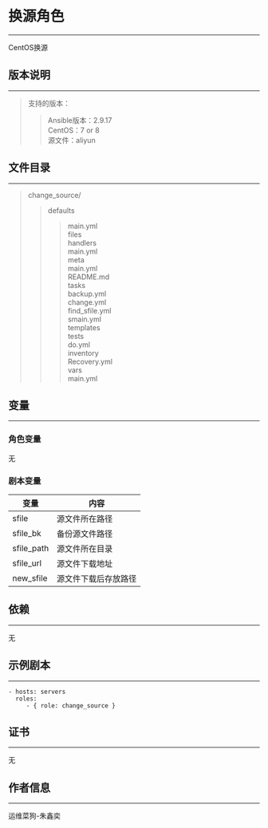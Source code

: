 # 换源角色
-----------

CentOS换源

## 版本说明
------------

>支持的版本：
>>Ansible版本：2.9.17  
>>CentOS：7 or 8  
>>源文件：aliyun
## 文件目录
--------------

>change_source/  
>>defaults  
>>>main.yml  
>>files  
>>handlers  
>>>main.yml  
>>meta  
>>>main.yml  
>>README.md  
>>tasks  
>>>backup.yml  
>>>change.yml  
>>>find_sfile.yml  
>>>smain.yml  
>>templates  
>>tests  
>>>do.yml  
>>>inventory  
>>>Recovery.yml  
>>vars  
>>>main.yml  

## 变量
--------------
### 角色变量

无

### 剧本变量

|  变量   | 内容  |
|  ----  | ----  |
| sfile  | 源文件所在路径 |
| sfile_bk  | 备份源文件路径 |
| sfile_path  | 源文件所在目录 |
| sfile_url  | 源文件下载地址 |
| new_sfile  | 源文件下载后存放路径 |

## 依赖
------------

无

## 示例剧本
----------------

    - hosts: servers
      roles:
         - { role: change_source }

## 证书
-------

无

## 作者信息
------------------
 
运维菜狗-朱鑫奕

